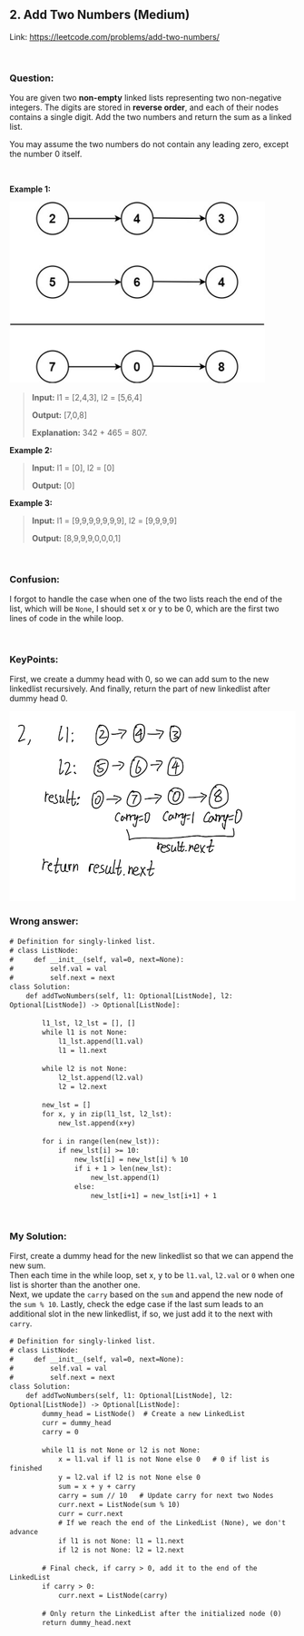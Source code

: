 ## 2. Add Two Numbers (Medium)

Link: https://leetcode.com/problems/add-two-numbers/

<br>

### Question:
You are given two **non-empty** linked lists representing two non-negative integers. The digits are stored in **reverse order**, and each of their nodes contains a single digit. Add the two numbers and return the sum as a linked list.

You may assume the two numbers do not contain any leading zero, except the number 0 itself.

<br>

**Example 1:**

<img src="images/addtwonumber1.jpg" alt="drawing" width="450"/>

> **Input:** l1 = [2,4,3], l2 = [5,6,4]
> 
> **Output:** [7,0,8]
>
> **Explanation:** 342 + 465 = 807.

**Example 2:**
> **Input:** l1 = [0], l2 = [0]
> 
> **Output:** [0]

**Example 3:**
> **Input:** l1 = [9,9,9,9,9,9,9], l2 = [9,9,9,9]
> 
> **Output:** [8,9,9,9,0,0,0,1]

<br>

### Confusion: 
I forgot to handle the case when one of the two lists reach the end of the list, which will be `None`, I should set x or y to be 0, which are the first two lines of code in the while loop.

<br>

### KeyPoints: 
First, we create a dummy head with 0, so we can add sum to the new linkedlist recursively. And finally, return the part of new linkedlist after dummy head 0.

<img src="images/addtwonumber1_2.png" alt="drawing" width="600"/>


<br>

### Wrong answer:
```
# Definition for singly-linked list.
# class ListNode:
#     def __init__(self, val=0, next=None):
#         self.val = val
#         self.next = next
class Solution:
    def addTwoNumbers(self, l1: Optional[ListNode], l2: Optional[ListNode]) -> Optional[ListNode]:

        l1_lst, l2_lst = [], []
        while l1 is not None:
            l1_lst.append(l1.val)
            l1 = l1.next
            
        while l2 is not None:
            l2_lst.append(l2.val)
            l2 = l2.next

        new_lst = []
        for x, y in zip(l1_lst, l2_lst):
            new_lst.append(x+y)

        for i in range(len(new_lst)):
            if new_lst[i] >= 10:
                new_lst[i] = new_lst[i] % 10
                if i + 1 > len(new_lst):
                    new_lst.append(1)
                else:
                    new_lst[i+1] = new_lst[i+1] + 1
```

<br>

### My Solution:
First, create a dummy head for the new linkedlist so that we can append the new sum.  
Then each time in the while loop, set x, y to be `l1.val`, `l2.val` or `0` when one list is shorter than the another one.  
Next, we update the `carry` based on the `sum` and append the new node of the `sum % 10`.
Lastly, check the edge case if the last sum leads to an additional slot in the new linkedlist, if so, we just add it to the next with `carry`.
```
# Definition for singly-linked list.
# class ListNode:
#     def __init__(self, val=0, next=None):
#         self.val = val
#         self.next = next
class Solution:
    def addTwoNumbers(self, l1: Optional[ListNode], l2: Optional[ListNode]) -> Optional[ListNode]:
        dummy_head = ListNode()  # Create a new LinkedList
        curr = dummy_head
        carry = 0
        
        while l1 is not None or l2 is not None:
            x = l1.val if l1 is not None else 0   # 0 if list is finished
            y = l2.val if l2 is not None else 0
            sum = x + y + carry
            carry = sum // 10   # Update carry for next two Nodes
            curr.next = ListNode(sum % 10)
            curr = curr.next
            # If we reach the end of the LinkedList (None), we don't advance
            if l1 is not None: l1 = l1.next
            if l2 is not None: l2 = l2.next

        # Final check, if carry > 0, add it to the end of the LinkedList
        if carry > 0:
            curr.next = ListNode(carry)

        # Only return the LinkedList after the initialized node (0)
        return dummy_head.next
```
